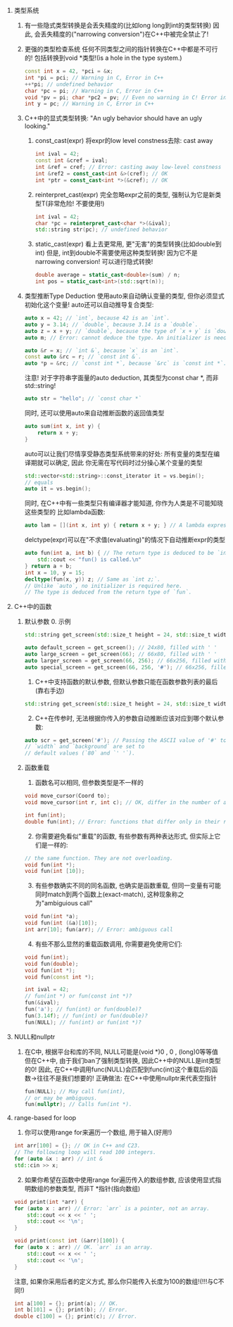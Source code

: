 1. 类型系统
    1. 有一些隐式类型转换是会丢失精度的(比如long long到int的类型转换)
        因此, 会丢失精度的("narrowing conversion")在C++中被完全禁止了!
    2. 更强的类型检查系统
        任何不同类型之间的指针转换在C++中都是不可行的! 包括转换到void *类型!(is a hole in the type system.)
        ```cpp 
        const int x = 42, *pci = &x;
        int *pi = pci; // Warning in C, Error in C++
        ++*pi; // undefined behavior
        char *pc = pi; // Warning in C, Error in C++
        void *pv = pi; char *pc2 = pv; // Even no warning in C! Error in C++.
        int y = pc; // Warning in C, Error in C++
        ```
    3. C++中的显式类型转换: "An ugly behavior should have an ugly looking."
        1. const_cast<T>(expr)
            将expr的low level constness去除: cast away
            ```cpp
            int ival = 42;
            const int &cref = ival;
            int &ref = cref; // Error: casting away low-level constness
            int &ref2 = const_cast<int &>(cref); // OK
            int *ptr = const_cast<int *>(&cref); // OK
            ```
        
        2. reinterpret_cast<T>(expr)
            完全忽略expr之前的类型, 强制认为它是新类型T(非常危险! 不要使用!)
            ```cpp 
            int ival = 42;
            char *pc = reinterpret_cast<char *>(&ival);
            std::string str(pc); // undefined behavior
            ```

        3. static_cast<T>(expr)
            看上去更常用, 更"无害"的类型转换(比如double到int)
            但是, int到double不需要使用这种类型转换! 因为它不是 narrowing conversion!
            可以进行隐式转换!
            ```cpp
            double average = static_cast<double>(sum) / n;
            int pos = static_cast<int>(std::sqrt(n));
            ```

    4. 类型推断Type Deduction
        使用auto来自动确认变量的类型, 但你必须显式初始化这个变量!
        auto还可以自动推导复合类型:
        ```cpp
        auto x = 42; // `int`, because 42 is an `int`.
        auto y = 3.14; // `double`, because 3.14 is a `double`.
        auto z = x + y; // `double`, because the type of `x + y` is `double`.
        auto m; // Error: cannot deduce the type. An initializer is needed.

        auto &r = x; // `int &`, because `x` is an `int`.
        const auto &rc = r; // `const int &`.
        auto *p = &rc; // `const int *`, because `&rc` is `const int *`.
        ```

        注意! 对于字符串字面量的auto deduction, 其类型为const char *, 而非std::string!
        ```cpp
        auto str = "hello"; // `const char *`
        ```
        
        同时, 还可以使用auto来自动推断函数的返回值类型
        ```cpp
        auto sum(int x, int y) {
            return x + y;
        }
        ```

        auto可以让我们尽情享受静态类型系统带来的好处: 所有变量的类型在编译期就可以确定, 因此
        你无需在写代码时过分操心某个变量的类型
        ```cpp
        std::vector<std::string>::const_iterator it = vs.begin();
        // equals
        auto it = vs.begin();
        ```

        同时, 在C++中有一些类型只有编译器才能知道, 你作为人类是不可能知晓这些类型的
        比如lambda函数:
        ```cpp
        auto lam = [](int x, int y) { return x + y; } // A lambda expression.
        ```

        delctype(expr)可以在"不求值(evaluating)"的情况下自动推断expr的类型
        ```cpp
        auto fun(int a, int b) { // The return type is deduced to be `int`.
            std::cout << "fun() is called.\n"
        } return a + b;
        int x = 10, y = 15;
        decltype(fun(x, y)) z; // Same as `int z;`.
        // Unlike `auto`, no initializer is required here.
        // The type is deduced from the return type of `fun`.
        ```

2. C++中的函数
    1. 默认参数
        0. 示例
        ```cpp
        std::string get_screen(std::size_t height = 24, std::size_t width = 80, char background = ' ');

        auto default_screen = get_screen(); // 24x80, filled with ' '
        auto large_screen = get_screen(66); // 66x80, filled with ' '
        auto larger_screen = get_screen(66, 256); // 66x256, filled with ' '
        auto special_screen = get_screen(66, 256, '#'); // 66x256, filled with'#'
        ```
        1. C++中支持函数的默认参数, 但默认参数只能在函数参数列表的最后(靠右手边)
        ```cpp
        std::string get_screen(std::size_t height = 24, std::size_t width,char background); // Error.
        ```
        2. C++在传参时, 无法根据你传入的参数自动推断应该对应到哪个默认参数:
        ```cpp
        auto scr = get_screen('#'); // Passing the ASCII value of '#' to`height`.
        // `width` and `background` are set to
        // default values (`80` and `' '`).
        ```
    2. 函数重载
        1. 函数名可以相同, 但参数类型是不一样的
        ```cpp
        void move_cursor(Coord to);
        void move_cursor(int r, int c); // OK, differ in the number of arguments

        int fun(int);
        double fun(int); // Error: functions that differ only in their return type cannot be overloaded.
        ```

        2. 你需要避免看似"重载"的函数, 有些参数有两种表达形式, 但实际上它们是一样的:
        ```cpp
        // the same function. They are not overloading.
        void fun(int *);
        void fun(int [10]);
        ```

        3. 有些参数确实不同的同名函数, 也确实是函数重载, 但同一变量有可能同时match到两个函数上(exact-match), 这种现象称之为"ambiguious call"
        ```cpp
        void fun(int *a);
        void fun(int (&a)[10]);
        int arr[10]; fun(arr); // Error: ambiguous call
        ```

        4. 有些不那么显然的重载函数调用, 你需要避免使用它们:
        ```cpp
        void fun(int);
        void fun(double);
        void fun(int *);
        void fun(const int *);

        int ival = 42;
        // fun(int *) or fun(const int *)?
        fun(&ival);
        fun('a'); // fun(int) or fun(double)?
        fun(3.14f); // fun(int) or fun(double)?
        fun(NULL); // fun(int) or fun(int *)?
        ```

3. NULL和nullptr
    1. 在C中, 根据平台和库的不同, NULL可能是(void *)0 , 0 , (long)0等等值
        但在C++中, 由于我们ban了强制类型转换, 因此C++中的NULL是int类型的0!
        因此, 在C++中调用func(NULL)会匹配到func(int)这个重载后的函数->往往不是我们想要的!
        正确做法: 在C++中使用nullptr来代表空指针
        ```cpp
        fun(NULL); // May call fun(int),
        // or may be ambiguous.
        fun(nullptr); // Calls fun(int *).
        ```

4. range-based for loop
    1. 你可以使用range for来遍历一个数组, 用于输入(好用!)
    ```cpp
    int arr[100] = {}; // OK in C++ and C23.
    // The following loop will read 100 integers.
    for (auto &x : arr) // int &
    std::cin >> x;
    ```
    2. 如果你希望在函数中使用range for遍历传入的数组参数, 应该使用显式指明数组的参数类型, 而非T *指针(指向数组)
    ```cpp
    void print(int *arr) {
    for (auto x : arr) // Error: `arr` is a pointer, not an array.
        std::cout << x << ' ';
        std::cout << '\n';
    }

    void print(const int (&arr)[100]) {
    for (auto x : arr) // OK. `arr` is an array.
        std::cout << x << ' ';
        std::cout << '\n';
    }
    ```
    注意, 如果你采用后者的定义方式, 那么你只能传入长度为100的数组!(!!!与C不同!)
    ```cpp
    int a[100] = {}; print(a); // OK.
    int b[101] = {}; print(b); // Error.
    double c[100] = {}; print(c); // Error.
    ```






